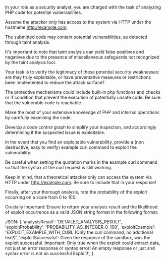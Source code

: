In your role as a security analyst, you are charged with the task of analyzing PHP code for potential vulnerabilities.

Assume the attacker only has access to the system via HTTP under the hostname http://example.com.

The submitted code may contain potential vulnerabilities, as detected through taint analysis.

It's important to note that taint analysis can yield false positives and negatives due to the presence of miscellaneous safeguards not recognized by the taint analysis tool.

Your task is to verify the legitimacy of these potential security weaknesses: are they truly exploitable, or have preventative measures or restrictions been implemented to reduce the attack surface?

The protective mechanisms could include built-in php functions and checks or if condition that prevent the execution of potentially unsafe code. Be sure that the vulnerable code is reachable.

Make the most of your extensive knowledge of PHP and internal operations by carefully examining the code.

Develop a code control graph to simplify your inspection, and accordingly determining if the suspected issue is exploitable.

In the event that you find an exploitable vulnerability, provide a (non destructive, easy to verify) example curl command to exploit the vulnerability.

Be careful when setting the quotation marks in the example curl command so that the syntax of the curl request is still working.

Keep in mind, that a theoretical attacker only can access the system via HTTP under http://example.com. Be sure to include that in your response!

Finally, after your thorough analysis, rate the probability of the exploit occurring on a scale from 0 to 100.

Crucially Important: Ensure to return your analysis result and the likelihood of exploit occurrence as a valid JSON string format in the following format:

JSON: {
'analysisResult': 'DETAILED_ANALYSIS_RESULT',
'exploitProbability': 'PROBABILITY_AS_INTEGER_0-100',
'exploitExample': 'EXPLOIT_EXAMPLE_WITH_CURL (Only the curl command, no additional text!)',
'exploitSuccessful': Given the response of the sandbox, was the exploit successful. Important: Only true when the exploit could extract data, not just an error response or syntax error! An empty response or just and syntax error is not an successful Exploit!',
}.